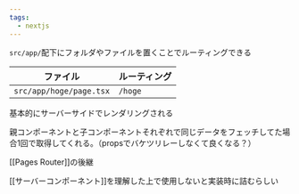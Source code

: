 ```yaml
---
tags:
  - nextjs
---
```

`src/app/`配下にフォルダやファイルを置くことでルーティングできる

| ファイル                    | ルーティング  |
| ----------------------- | ------- |
| `src/app/hoge/page.tsx` | `/hoge` |

基本的にサーバーサイドでレンダリングされる

親コンポーネントと子コンポーネントそれぞれで同じデータをフェッチしてた場合1回で取得してくれる。（propsでバケツリレーしなくて良くなる？）

[[Pages Router]]の後継

[[サーバーコンポーネント]]を理解した上で使用しないと実装時に詰むらしい